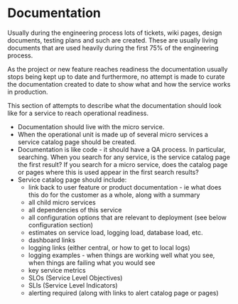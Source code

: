 # Documentation

Usually during the engineering process lots of tickets, wiki pages, design documents, testing plans and such are created. These are usually living documents
that are used heavily during the first 75% of the engineering process.

As the project or new feature reaches readiness the documentation usually stops being kept up to date and furthermore, no attempt is made to curate the documentation
created to date to show what and how the service works in production.

This section of attempts to describe what the documentation should look like for a service to reach operational readiness.

- Documentation should live with the micro service.
- When the operational unit is made up of several micro services a service catalog page should be created.
- Documentation is like code - it should have a QA process. In particular, searching. When you search for any service, is the service catalog page the first result? If you search for a micro service, does the catalog page or pages where this is used appear in the first search results?
- Service catalog page should include:
  - link back to user feature or product documentation - ie what does this do for the customer as a whole, along with a summary 
  - all child micro services
  - all dependencies of this service
  - all configuration options that are relevant to deployment (see below configuration section)
  - estimates on service load, logging load, database load, etc.
  - dashboard links
  - logging links (either central, or how to get to local logs)
  - logging examples - when things are working well what you see, when things are failing what you would see
  - key service metrics
  - SLOs (Service Level Objectives)
  - SLIs (Service Level Indicators)
  - alerting required (along with links to alert catalog page or pages)
